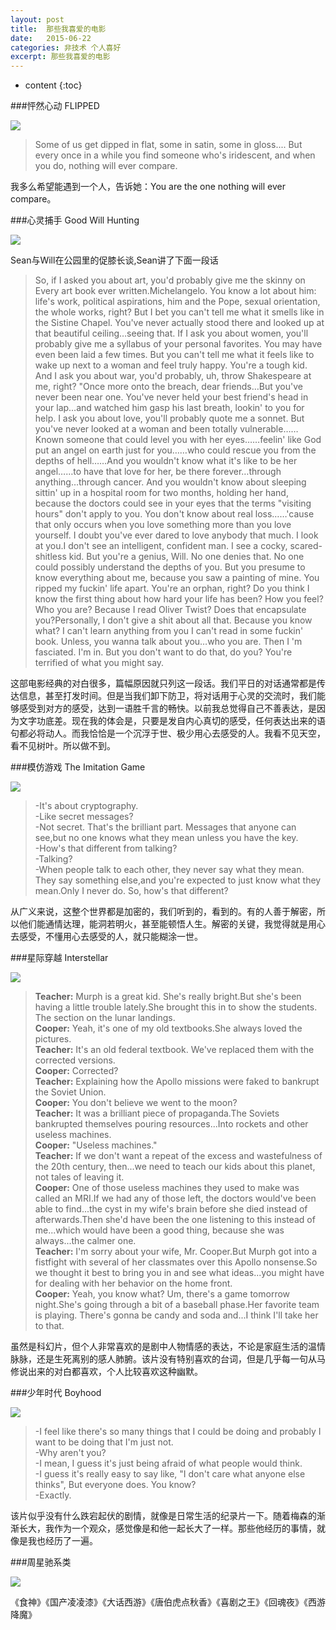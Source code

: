 ```yaml
---
layout: post
title:  那些我喜爱的电影
date:   2015-06-22
categories: 非技术 个人喜好
excerpt: 那些我喜爱的电影
---
```


* content
{:toc}

###怦然心动 FLIPPED  

![](https://github.com/HarmonyHu/harmonyhu.github.io/raw/master/_posts/images/flipped.JPG)  

>Some of us get dipped in flat, some in satin, some in gloss.... But every once in a while you find someone who's iridescent, and when you do, nothing will ever compare.

我多么希望能遇到一个人，告诉她：You are the one nothing will ever compare。

###心灵捕手 Good Will Hunting  

![](https://github.com/HarmonyHu/harmonyhu.github.io/raw/master/_posts/images/goodwillhunting.JPG)  

Sean与Will在公园里的促膝长谈,Sean讲了下面一段话  

>So, if I asked you about art, you'd probably give me the skinny on Every art book ever written.Michelangelo. You know a lot about him: life's work, political aspirations, him and the Pope, sexual orientation, the whole works, right? But I bet you can't tell me what it smells like in the Sistine Chapel. You've never actually stood there and looked up at that beautiful ceiling…seeing that. If I ask you about women, you'll probably give me a syllabus of your personal favorites. You may have even been laid a few times. But you can't tell me what it feels like to wake up next to a woman and feel truly happy. You're a tough kid. And I ask you about war, you'd probably, uh, throw Shakespeare at me, right? "Once more onto the breach, dear friends…But you've never been near one. You've never held your best friend's head in your lap…and watched him gasp his last breath, lookin' to you for help. I ask you about love, you'll probably quote me a sonnet. But you've never looked at a woman and been totally vulnerable……Known someone that could level you with her eyes……feelin' like God put an angel on earth just for you……who could rescue you from the depths of hell……And you wouldn't know what it's like to be her angel……to have that love for her, be there forever…through anything…through cancer. And you wouldn't know about sleeping sittin' up in a hospital room for two months, holding her hand, because the doctors could see in your eyes that the terms "visiting hours" don't apply to you. You don't know about real loss……'cause that only occurs when you love something more than you love yourself. I doubt you've ever dared to love anybody that much. I look at you.I don't see an intelligent, confident man. I see a cocky, scared-shitless kid. But you're a genius, Will. No one denies that. No one could possibly understand the depths of you. But you presume to know everything about me, because you saw a painting of mine. You ripped my fuckin' life apart. You're an orphan, right? Do you think I know the first thing about how hard your life has been? How you feel? Who you are? Because I read Oliver Twist? Does that encapsulate you?Personally, I don't give a shit about all that. Because you know what? I can't learn anything from you I can't read in some fuckin' book. Unless, you wanna talk about you…who you are. Then I 'm fasciated. I'm in. But you don't want to do that, do you? You're terrified of what you might say.  

这部电影经典的对白很多，篇幅原因就只列这一段话。我们平日的对话通常都是传达信息，甚至打发时间。但是当我们卸下防卫，将对话用于心灵的交流时，我们能够感受到对方的感受，达到一语胜千言的畅快。以前我总觉得自己不善表达，是因为文字功底差。现在我的体会是，只要是发自内心真切的感受，任何表达出来的语句都必将动人。而我恰恰是一个沉浮于世、极少用心去感受的人。我看不见天空，看不见树叶。所以做不到。  

###模仿游戏 The Imitation Game  

![](https://github.com/HarmonyHu/harmonyhu.github.io/raw/master/_posts/images/theimitationgame.JPG)  

>-It's about cryptography.   
>-Like secret messages?  
>-Not secret. That's the brilliant part. Messages that anyone can see,but no one knows what they mean unless you have the key.  
>-How's that different from talking?  
>-Talking?  
>-When people talk to each other, they never say what they mean. They say something else,and you're expected to just know what they mean.Only I never do. So, how's that different?  

从广义来说，这整个世界都是加密的，我们听到的，看到的。有的人善于解密，所以他们能通情达理，能洞若明火，甚至能顿悟人生。解密的关键，我觉得就是用心去感受，不懂用心去感受的人，就只能糊涂一世。

###星际穿越 Interstellar  

![](https://github.com/HarmonyHu/harmonyhu.github.io/raw/master/_posts/images/interstellar.jpg)  

>**Teacher:** Murph is a great kid. She's really bright.But she's been having a little trouble lately.She brought this in to show the students. The section on the lunar landings.  
>**Cooper:** Yeah, it's one of my old textbooks.She always loved the pictures.  
>**Teacher:** It's an old federal textbook. We've replaced them with the corrected versions.  
>**Cooper:** Corrected?  
>**Teacher:** Explaining how the Apollo missions were faked to bankrupt the Soviet Union.  
>**Cooper:** You don't believe we went to the moon?  
>**Teacher:** It was a brilliant piece of propaganda.The Soviets bankrupted themselves pouring resources...Into rockets and other useless machines.  
>**Cooper:** "Useless machines."  
>**Teacher:** If we don't want a repeat of the excess and wastefulness of the 20th century, then...we need to teach our kids about this planet, not tales of leaving it.  
>**Cooper:** One of those useless machines they used to make was called an MRI.If we had any of those left, the doctors would've been able to find...the cyst in my wife's brain before she died instead of afterwards.Then she'd have been the one listening to this instead of me...which would have been a good thing, because she was always...the calmer one.  
>**Teacher:** I'm sorry about your wife, Mr. Cooper.But Murph got into a fistfight with several of her classmates over this Apollo nonsense.So we thought it best to bring you in and see what ideas...you might have for dealing with her behavior on the home front.  
>**Cooper:** Yeah, you know what? Um, there's a game tomorrow night.She's going through a bit of a baseball phase.Her favorite team is playing. There's gonna be candy and soda and...I think I'll take her to that.  

虽然是科幻片，但个人非常喜欢的是剧中人物情感的表达，不论是家庭生活的温情脉脉，还是生死离别的感人肺腑。该片没有特别喜欢的台词，但是几乎每一句从马修说出来的对白都喜欢，个人比较喜欢这种幽默。

###少年时代 Boyhood  

![](https://github.com/HarmonyHu/harmonyhu.github.io/raw/master/_posts/images/boyhood.jpg)  

>-I feel like there's so many things that I could be doing and probably I want to be doing that I'm just not.  
>-Why aren't you?  
>-I mean, I guess it's just being afraid of what people would think.  
>-I guess it's really easy to say like, "I don't care what anyone else thinks", But everyone does. You know?  
>-Exactly.  

该片似乎没有什么跌宕起伏的剧情，就像是日常生活的纪录片一下。随着梅森的渐渐长大，我作为一个观众，感觉像是和他一起长大了一样。那些他经历的事情，就像是我也经历了一遍。  

###周星驰系类

![](https://github.com/HarmonyHu/harmonyhu.github.io/raw/master/_posts/images/zhouxingchi.jpg)  

《食神》《国产凌凌漆》《大话西游》《唐伯虎点秋香》《喜剧之王》《回魂夜》《西游降魔》